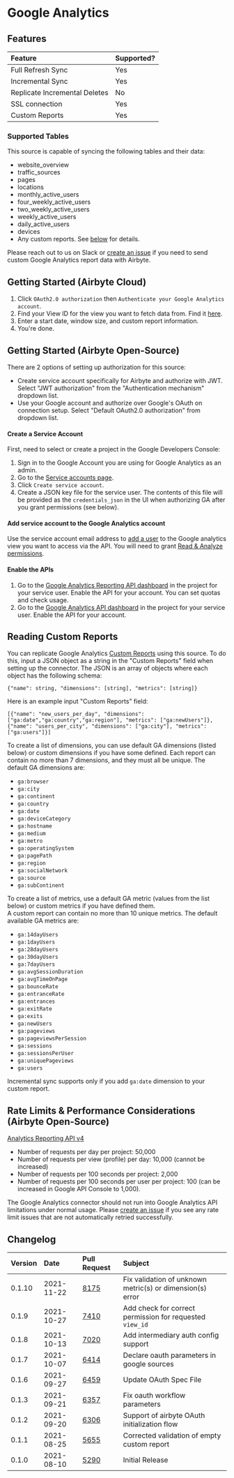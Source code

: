 # Google Analytics

## Features

| Feature | Supported? |
| :--- | :--- |
| Full Refresh Sync | Yes |
| Incremental Sync | Yes |
| Replicate Incremental Deletes | No |
| SSL connection | Yes |
| Custom Reports | Yes |

### Supported Tables

This source is capable of syncing the following tables and their data:

* website\_overview
* traffic\_sources
* pages
* locations
* monthly\_active\_users
* four\_weekly\_active\_users
* two\_weekly\_active\_users
* weekly\_active\_users
* daily\_active\_users
* devices
* Any custom reports. See [below](https://docs.airbyte.io/integrations/sources/google-analytics-v4#reading-custom-reports-from-google-analytics) for details.

Please reach out to us on Slack or [create an issue](https://github.com/airbytehq/airbyte/issues) if you need to send custom Google Analytics report data with Airbyte.

## Getting Started \(Airbyte Cloud\)

1. Click `OAuth2.0 authorization` then `Authenticate your Google Analytics account`.
2. Find your View ID for the view you want to fetch data from. Find it [here](https://ga-dev-tools.web.app/account-explorer/).
3. Enter a start date, window size, and custom report information.
4. You're done.

## Getting Started \(Airbyte Open-Source\)

There are 2 options of setting up authorization for this source:

* Create service account specifically for Airbyte and authorize with JWT. Select "JWT authorization" from the "Authentication mechanism" dropdown list.
* Use your Google account and authorize over Google's OAuth on connection setup. Select "Default OAuth2.0 authorization" from dropdown list.

#### Create a Service Account

First, need to select or create a project in the Google Developers Console:

1. Sign in to the Google Account you are using for Google Analytics as an admin.
2. Go to the [Service accounts page](https://console.developers.google.com/iam-admin/serviceaccounts).
3. Click `Create service account`.
4. Create a JSON key file for the service user. The contents of this file will be provided as the `credentials_json` in the UI when authorizing GA after you grant permissions \(see below\).

#### Add service account to the Google Analytics account

Use the service account email address to [add a user](https://support.google.com/analytics/answer/1009702) to the Google analytics view you want to access via the API. You will need to grant [Read & Analyze permissions](https://support.google.com/analytics/answer/2884495).

#### Enable the APIs

1. Go to the [Google Analytics Reporting API dashboard](https://console.developers.google.com/apis/api/analyticsreporting.googleapis.com/overview) in the project for your service user. Enable the API for your account. You can set quotas and check usage.
2. Go to the [Google Analytics API dashboard](https://console.developers.google.com/apis/api/analytics.googleapis.com/overview) in the project for your service user. Enable the API for your account.

## Reading Custom Reports

You can replicate Google Analytics [Custom Reports](https://support.google.com/analytics/answer/1033013?hl=en) using this source. To do this, input a JSON object as a string in the "Custom Reports" field when setting up the connector. The JSON is an array of objects where each object has the following schema:

```text
{"name": string, "dimensions": [string], "metrics": [string]}
```

Here is an example input "Custom Reports" field:

```text
[{"name": "new_users_per_day", "dimensions": ["ga:date","ga:country","ga:region"], "metrics": ["ga:newUsers"]}, {"name": "users_per_city", "dimensions": ["ga:city"], "metrics": ["ga:users"]}]
```

To create a list of dimensions, you can use default GA dimensions \(listed below\) or custom dimensions if you have some defined. Each report can contain no more than 7 dimensions, and they must all be unique. The default GA dimensions are:

* `ga:browser`
* `ga:city`
* `ga:continent`
* `ga:country`
* `ga:date`
* `ga:deviceCategory`
* `ga:hostname`
* `ga:medium`
* `ga:metro`
* `ga:operatingSystem`
* `ga:pagePath`
* `ga:region`
* `ga:socialNetwork`
* `ga:source`
* `ga:subContinent`

To create a list of metrics, use a default GA metric \(values from the list below\) or custom metrics if you have defined them.  
A custom report can contain no more than 10 unique metrics. The default available GA metrics are:

* `ga:14dayUsers`
* `ga:1dayUsers`
* `ga:28dayUsers`
* `ga:30dayUsers`
* `ga:7dayUsers`
* `ga:avgSessionDuration`
* `ga:avgTimeOnPage`
* `ga:bounceRate`
* `ga:entranceRate`
* `ga:entrances`
* `ga:exitRate`
* `ga:exits`
* `ga:newUsers`
* `ga:pageviews`
* `ga:pageviewsPerSession`
* `ga:sessions`
* `ga:sessionsPerUser`
* `ga:uniquePageviews`
* `ga:users`

Incremental sync supports only if you add `ga:date` dimension to your custom report.

## Rate Limits & Performance Considerations \(Airbyte Open-Source\)

[Analytics Reporting API v4](https://developers.google.com/analytics/devguides/reporting/core/v4/limits-quotas)

* Number of requests per day per project: 50,000
* Number of requests per view \(profile\) per day: 10,000 \(cannot be increased\)
* Number of requests per 100 seconds per project: 2,000
* Number of requests per 100 seconds per user per project: 100 \(can be increased in Google API Console to 1,000\).

The Google Analytics connector should not run into Google Analytics API limitations under normal usage. Please [create an issue](https://github.com/airbytehq/airbyte/issues) if you see any rate limit issues that are not automatically retried successfully.

## Changelog

| Version | Date | Pull Request | Subject |
| :--- | :--- | :--- | :--- |
| 0.1.10 | 2021-11-22 | [8175](https://github.com/airbytehq/airbyte/pull/8175) | Fix validation of unknown metric(s) or dimension(s) error |
| 0.1.9 | 2021-10-27 | [7410](https://github.com/airbytehq/airbyte/pull/7410) | Add check for correct permission for requested `view_id` |
| 0.1.8 | 2021-10-13 | [7020](https://github.com/airbytehq/airbyte/pull/7020) | Add intermediary auth config support |
| 0.1.7 | 2021-10-07 | [6414](https://github.com/airbytehq/airbyte/pull/6414) | Declare oauth parameters in google sources |
| 0.1.6 | 2021-09-27 | [6459](https://github.com/airbytehq/airbyte/pull/6459) | Update OAuth Spec File |
| 0.1.3 | 2021-09-21 | [6357](https://github.com/airbytehq/airbyte/pull/6357) | Fix oauth workflow parameters |
| 0.1.2 | 2021-09-20 | [6306](https://github.com/airbytehq/airbyte/pull/6306) | Support of airbyte OAuth initialization flow |
| 0.1.1 | 2021-08-25 | [5655](https://github.com/airbytehq/airbyte/pull/5655) | Corrected validation of empty custom report |
| 0.1.0 | 2021-08-10 | [5290](https://github.com/airbytehq/airbyte/pull/5290) | Initial Release |

